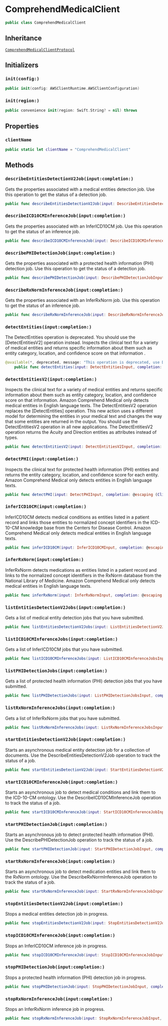 # ComprehendMedicalClient

``` swift
public class ComprehendMedicalClient 
```

## Inheritance

[`ComprehendMedicalClientProtocol`](/aws-sdk-swift/reference/0.x/AWSComprehendMedical/ComprehendMedicalClientProtocol)

## Initializers

### `init(config:)`

``` swift
public init(config: AWSClientRuntime.AWSClientConfiguration) 
```

### `init(region:)`

``` swift
public convenience init(region: Swift.String? = nil) throws 
```

## Properties

### `clientName`

``` swift
public static let clientName = "ComprehendMedicalClient"
```

## Methods

### `describeEntitiesDetectionV2Job(input:completion:)`

Gets the properties associated with a medical entities detection job. Use this operation to get the status of a detection job.

``` swift
public func describeEntitiesDetectionV2Job(input: DescribeEntitiesDetectionV2JobInput, completion: @escaping (ClientRuntime.SdkResult<DescribeEntitiesDetectionV2JobOutputResponse, DescribeEntitiesDetectionV2JobOutputError>) -> Void)
```

### `describeICD10CMInferenceJob(input:completion:)`

Gets the properties associated with an InferICD10CM job. Use this operation to get the status of an inference job.

``` swift
public func describeICD10CMInferenceJob(input: DescribeICD10CMInferenceJobInput, completion: @escaping (ClientRuntime.SdkResult<DescribeICD10CMInferenceJobOutputResponse, DescribeICD10CMInferenceJobOutputError>) -> Void)
```

### `describePHIDetectionJob(input:completion:)`

Gets the properties associated with a protected health information (PHI) detection job. Use this operation to get the status of a detection job.

``` swift
public func describePHIDetectionJob(input: DescribePHIDetectionJobInput, completion: @escaping (ClientRuntime.SdkResult<DescribePHIDetectionJobOutputResponse, DescribePHIDetectionJobOutputError>) -> Void)
```

### `describeRxNormInferenceJob(input:completion:)`

Gets the properties associated with an InferRxNorm job. Use this operation to get the status of an inference job.

``` swift
public func describeRxNormInferenceJob(input: DescribeRxNormInferenceJobInput, completion: @escaping (ClientRuntime.SdkResult<DescribeRxNormInferenceJobOutputResponse, DescribeRxNormInferenceJobOutputError>) -> Void)
```

### `detectEntities(input:completion:)`

The DetectEntities operation is deprecated. You should use the \[DetectEntitiesV2\] operation instead. Inspects the clinical text for a variety of medical entities and returns specific information about them such as entity category, location, and confidence score on that information .

``` swift
@available(*, deprecated, message: "This operation is deprecated, use DetectEntitiesV2 instead.")
    public func detectEntities(input: DetectEntitiesInput, completion: @escaping (ClientRuntime.SdkResult<DetectEntitiesOutputResponse, DetectEntitiesOutputError>) -> Void)
```

### `detectEntitiesV2(input:completion:)`

Inspects the clinical text for a variety of medical entities and returns specific information about them such as entity category, location, and confidence score on that information. Amazon Comprehend Medical only detects medical entities in English language texts. The DetectEntitiesV2 operation replaces the \[DetectEntities\] operation. This new action uses a different model for determining the entities in your medical text and changes the way that some entities are returned in the output. You should use the DetectEntitiesV2 operation in all new applications. The DetectEntitiesV2 operation returns the Acuity and Direction entities as attributes instead of types.

``` swift
public func detectEntitiesV2(input: DetectEntitiesV2Input, completion: @escaping (ClientRuntime.SdkResult<DetectEntitiesV2OutputResponse, DetectEntitiesV2OutputError>) -> Void)
```

### `detectPHI(input:completion:)`

Inspects the clinical text for protected health information (PHI) entities and returns the entity category, location, and confidence score for each entity. Amazon Comprehend Medical only detects entities in English language texts.

``` swift
public func detectPHI(input: DetectPHIInput, completion: @escaping (ClientRuntime.SdkResult<DetectPHIOutputResponse, DetectPHIOutputError>) -> Void)
```

### `inferICD10CM(input:completion:)`

InferICD10CM detects medical conditions as entities listed in a patient record and links those entities to normalized concept identifiers in the ICD-10-CM knowledge base from the Centers for Disease Control. Amazon Comprehend Medical only detects medical entities in English language texts.

``` swift
public func inferICD10CM(input: InferICD10CMInput, completion: @escaping (ClientRuntime.SdkResult<InferICD10CMOutputResponse, InferICD10CMOutputError>) -> Void)
```

### `inferRxNorm(input:completion:)`

InferRxNorm detects medications as entities listed in a patient record and links to the normalized concept identifiers in the RxNorm database from the National Library of Medicine. Amazon Comprehend Medical only detects medical entities in English language texts.

``` swift
public func inferRxNorm(input: InferRxNormInput, completion: @escaping (ClientRuntime.SdkResult<InferRxNormOutputResponse, InferRxNormOutputError>) -> Void)
```

### `listEntitiesDetectionV2Jobs(input:completion:)`

Gets a list of medical entity detection jobs that you have submitted.

``` swift
public func listEntitiesDetectionV2Jobs(input: ListEntitiesDetectionV2JobsInput, completion: @escaping (ClientRuntime.SdkResult<ListEntitiesDetectionV2JobsOutputResponse, ListEntitiesDetectionV2JobsOutputError>) -> Void)
```

### `listICD10CMInferenceJobs(input:completion:)`

Gets a list of InferICD10CM jobs that you have submitted.

``` swift
public func listICD10CMInferenceJobs(input: ListICD10CMInferenceJobsInput, completion: @escaping (ClientRuntime.SdkResult<ListICD10CMInferenceJobsOutputResponse, ListICD10CMInferenceJobsOutputError>) -> Void)
```

### `listPHIDetectionJobs(input:completion:)`

Gets a list of protected health information (PHI) detection jobs that you have submitted.

``` swift
public func listPHIDetectionJobs(input: ListPHIDetectionJobsInput, completion: @escaping (ClientRuntime.SdkResult<ListPHIDetectionJobsOutputResponse, ListPHIDetectionJobsOutputError>) -> Void)
```

### `listRxNormInferenceJobs(input:completion:)`

Gets a list of InferRxNorm jobs that you have submitted.

``` swift
public func listRxNormInferenceJobs(input: ListRxNormInferenceJobsInput, completion: @escaping (ClientRuntime.SdkResult<ListRxNormInferenceJobsOutputResponse, ListRxNormInferenceJobsOutputError>) -> Void)
```

### `startEntitiesDetectionV2Job(input:completion:)`

Starts an asynchronous medical entity detection job for a collection of documents. Use the DescribeEntitiesDetectionV2Job operation to track the status of a job.

``` swift
public func startEntitiesDetectionV2Job(input: StartEntitiesDetectionV2JobInput, completion: @escaping (ClientRuntime.SdkResult<StartEntitiesDetectionV2JobOutputResponse, StartEntitiesDetectionV2JobOutputError>) -> Void)
```

### `startICD10CMInferenceJob(input:completion:)`

Starts an asynchronous job to detect medical conditions and link them to the ICD-10-CM ontology. Use the DescribeICD10CMInferenceJob operation to track the status of a job.

``` swift
public func startICD10CMInferenceJob(input: StartICD10CMInferenceJobInput, completion: @escaping (ClientRuntime.SdkResult<StartICD10CMInferenceJobOutputResponse, StartICD10CMInferenceJobOutputError>) -> Void)
```

### `startPHIDetectionJob(input:completion:)`

Starts an asynchronous job to detect protected health information (PHI). Use the DescribePHIDetectionJob operation to track the status of a job.

``` swift
public func startPHIDetectionJob(input: StartPHIDetectionJobInput, completion: @escaping (ClientRuntime.SdkResult<StartPHIDetectionJobOutputResponse, StartPHIDetectionJobOutputError>) -> Void)
```

### `startRxNormInferenceJob(input:completion:)`

Starts an asynchronous job to detect medication entities and link them to the RxNorm ontology. Use the DescribeRxNormInferenceJob operation to track the status of a job.

``` swift
public func startRxNormInferenceJob(input: StartRxNormInferenceJobInput, completion: @escaping (ClientRuntime.SdkResult<StartRxNormInferenceJobOutputResponse, StartRxNormInferenceJobOutputError>) -> Void)
```

### `stopEntitiesDetectionV2Job(input:completion:)`

Stops a medical entities detection job in progress.

``` swift
public func stopEntitiesDetectionV2Job(input: StopEntitiesDetectionV2JobInput, completion: @escaping (ClientRuntime.SdkResult<StopEntitiesDetectionV2JobOutputResponse, StopEntitiesDetectionV2JobOutputError>) -> Void)
```

### `stopICD10CMInferenceJob(input:completion:)`

Stops an InferICD10CM inference job in progress.

``` swift
public func stopICD10CMInferenceJob(input: StopICD10CMInferenceJobInput, completion: @escaping (ClientRuntime.SdkResult<StopICD10CMInferenceJobOutputResponse, StopICD10CMInferenceJobOutputError>) -> Void)
```

### `stopPHIDetectionJob(input:completion:)`

Stops a protected health information (PHI) detection job in progress.

``` swift
public func stopPHIDetectionJob(input: StopPHIDetectionJobInput, completion: @escaping (ClientRuntime.SdkResult<StopPHIDetectionJobOutputResponse, StopPHIDetectionJobOutputError>) -> Void)
```

### `stopRxNormInferenceJob(input:completion:)`

Stops an InferRxNorm inference job in progress.

``` swift
public func stopRxNormInferenceJob(input: StopRxNormInferenceJobInput, completion: @escaping (ClientRuntime.SdkResult<StopRxNormInferenceJobOutputResponse, StopRxNormInferenceJobOutputError>) -> Void)
```
